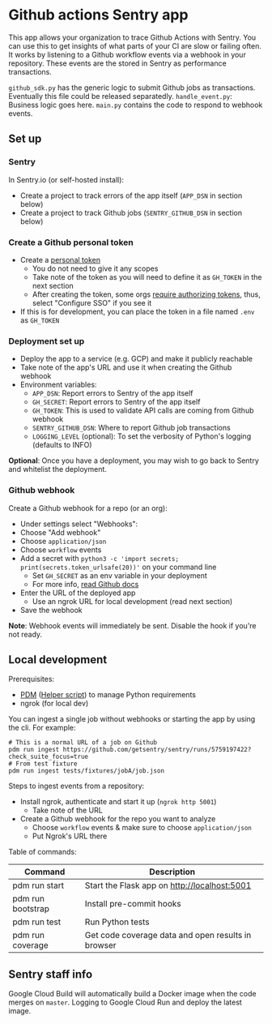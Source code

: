 # Github actions Sentry app

This app allows your organization to trace Github Actions with Sentry. You can use this to get insights of what parts of your CI are slow or failing often.
It works by listening to a Github workflow events via a webhook in your repository. These events are the stored in Sentry as performance transactions.

`github_sdk.py` has the generic logic to submit Github jobs as transactions. Eventually this file could be released separatedly.
`handle_event.py`: Business logic goes here.
`main.py` contains the code to respond to webhook events.

## Set up

### Sentry

In Sentry.io (or self-hosted install):

- Create a project to track errors of the app itself (`APP_DSN` in section below)
- Create a project to track Github jobs (`SENTRY_GITHUB_DSN` in section below)

### Create a Github personal token

- Create a [personal token](https://github.com/settings/tokens)
  - You do not need to give it any scopes
  - Take note of the token as you will need to define it as `GH_TOKEN` in the next section
  - After creating the token, some orgs [require authorizing tokens](https://docs.github.com/en/enterprise-cloud@latest/authentication/authenticating-with-saml-single-sign-on/authorizing-a-personal-access-token-for-use-with-saml-single-sign-on), thus, select "Configure SSO" if you see it
- If this is for development, you can place the token in a file named `.env` as `GH_TOKEN`

### Deployment set up

- Deploy the app to a service (e.g. GCP) and make it publicly reachable
- Take note of the app's URL and use it when creating the Github webhook
- Environment variables:
  - `APP_DSN`: Report errors to Sentry of the app itself
  - `GH_SECRET`: Report errors to Sentry of the app itself
  - `GH_TOKEN`: This is used to validate API calls are coming from Github webhook
  - `SENTRY_GITHUB_DSN`: Where to report Github job transactions
  - `LOGGING_LEVEL` (optional): To set the verbosity of Python's logging (defaults to INFO)

**Optional**: Once you have a deployment, you may wish to go back to Sentry and whitelist the deployment.

### Github webhook

Create a Github webhook for a repo (or an org):

- Under settings select "Webhooks":
- Choose "Add webhook"
- Choose `application/json`
- Choose `workflow` events
- Add a secret with `python3 -c 'import secrets; print(secrets.token_urlsafe(20))'` on your command line
  - Set `GH_SECRET` as an env variable in your deployment
  - For more info, [read Github docs](https://docs.github.com/en/enterprise-server@3.4/developers/webhooks-and-events/webhooks/creating-webhooks)
- Enter the URL of the deployed app
  - Use an ngrok URL for local development (read next section)
- Save the webhook

**Note**: Webhook events will immediately be sent. Disable the hook if you're not ready.

## Local development

Prerequisites:

- [PDM](https://pdm.fming.dev/#installation) ([Helper script](https://gist.github.com/armenzg/4d2ac94bd770879d8df37c5da0fc7a33)) to manage Python requirements
- ngrok (for local dev)

You can ingest a single job without webhooks or starting the app by using the cli. For example:

```shell
# This is a normal URL of a job on Github
pdm run ingest https://github.com/getsentry/sentry/runs/5759197422?check_suite_focus=true
# From test fixture
pdm run ingest tests/fixtures/jobA/job.json
```

Steps to ingest events from a repository:

- Install ngrok, authenticate and start it up (`ngrok http 5001`)
  - Take note of the URL
- Create a Github webhook for the repo you want to analyze
  - Choose `workflow` events & make sure to choose `application/json`
  - Put Ngrok's URL there

Table of commands:

| Command           | Description                                        |
| ----------------- | -------------------------------------------------- |
| pdm run start     | Start the Flask app on <http://localhost:5001>     |
| pdm run bootstrap | Install pre-commit hooks                           |
| pdm run test      | Run Python tests                                   |
| pdm run coverage  | Get code coverage data and open results in browser |

## Sentry staff info

Google Cloud Build will automatically build a Docker image when the code merges on `master`. Logging to Google Cloud Run and deploy the latest image.
